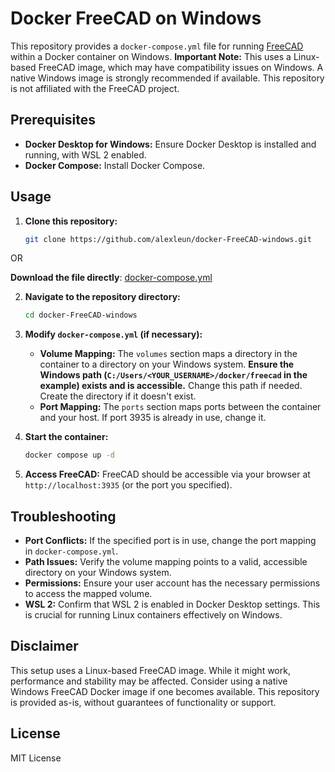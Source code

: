 # Docker FreeCAD on Windows

This repository provides a `docker-compose.yml` file for running [FreeCAD](https://www.freecadweb.org/) within a Docker container on Windows.  **Important Note:** This uses a Linux-based FreeCAD image, which may have compatibility issues on Windows. A native Windows image is strongly recommended if available.  This repository is not affiliated with the FreeCAD project.

## Prerequisites

* **Docker Desktop for Windows:**  Ensure Docker Desktop is installed and running, with WSL 2 enabled.
* **Docker Compose:** Install Docker Compose.

## Usage

1. **Clone this repository:**
   ```bash
   git clone https://github.com/alexleun/docker-FreeCAD-windows.git
   ```
OR

   **Download the file directly**: [docker-compose.yml](https://raw.githubusercontent.com/alexleun/docker-FreeCAD-windows/main/docker-compose.yml)


2. **Navigate to the repository directory:**
   ```bash
   cd docker-FreeCAD-windows
   ```



3. **Modify `docker-compose.yml` (if necessary):**
    * **Volume Mapping:**  The `volumes` section maps a directory in the container to a directory on your Windows system.  **Ensure the Windows path (`C:/Users/<YOUR_USERNAME>/docker/freecad` in the example) exists and is accessible.**  Change this path if needed.  Create the directory if it doesn't exist.
    * **Port Mapping:** The `ports` section maps ports between the container and your host.  If port 3935 is already in use, change it.

4. **Start the container:**
   ```bash
   docker compose up -d
   ```

5. **Access FreeCAD:** FreeCAD should be accessible via your browser at `http://localhost:3935` (or the port you specified).


## Troubleshooting

* **Port Conflicts:** If the specified port is in use, change the port mapping in `docker-compose.yml`.
* **Path Issues:** Verify the volume mapping points to a valid, accessible directory on your Windows system.
* **Permissions:** Ensure your user account has the necessary permissions to access the mapped volume.
* **WSL 2:**  Confirm that WSL 2 is enabled in Docker Desktop settings.  This is crucial for running Linux containers effectively on Windows.


## Disclaimer

This setup uses a Linux-based FreeCAD image.  While it might work, performance and stability may be affected.  Consider using a native Windows FreeCAD Docker image if one becomes available.  This repository is provided as-is, without guarantees of functionality or support.


## License

MIT License
```
